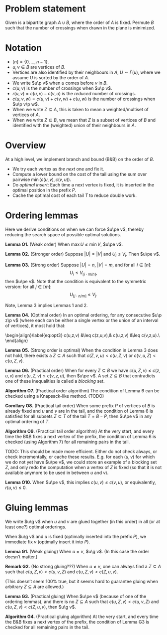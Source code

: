$$
\renewcommand{\p}{\prec}
\renewcommand{\pe}{\preceq}
\renewcommand{\g}{\cdot}
$$


# Problem statement

Given is a bipartite graph $A\cup B$, where the order of $A$ is fixed.
Permute $B$ such that the number of crossings when drawn in the plane is minimized.


# Notation

-   $[n] = \{0, \dots, n-1\}$.
-   $u,v\in B$ are vertices of $B$.
-   Vertices are also identified by their neighbours in $A$, $U\sim \Gamma(u)$,
    where we assume $U$ is sorted by the order of $A$.
-   We write $u\p v$ when $u$ comes before $v$ in $B$.
-   $c(u,v)$ is the number of crossings when $u\p v$.
-   $r(u,v) = c(u,v)-c(v,u)$ is the *reduced* number of crossings.
-   $c(u,v,w) = c(u,v) + c(v,w) + c(u,w)$ is the number of crossings when $u\p v\p w$.
-   When we write $Z\subseteq A$, this is taken to mean a weighted/multiset of
    vertices of $A$.
-   When we write $Z\subseteq B$, we mean that $Z$ is a subset of vertices of $B$
    and identified with the (weighted) union of their neighbours in $A$.


# Overview

At a high level, we implement branch and bound (B&B) on the order of $B$.

-   We try each vertex as *the next* one and fix it.
-   Compute a lower bound on the cost of the tail using the sum over pairwise $\min(c(u,v),c(v,u))$.
-   Do *optimal insert*: Each time a next vertex is fixed, it is inserted in the optimal
    position in the prefix $P$.
-   Cache the optimal cost of each tail $T$ to reduce double work.


# Ordering lemmas

Here we derive conditions on when we can force $u\pe v$, thereby reducing the
search space of possible optimal solutions.

**Lemma O1.** (Weak order)
When $\max U \leq \min V$, $u\pe v$.

**Lemma O2.** (Stronger order)
Suppose $|U| = |V|$ and $U_i \leq V_i$. Then $u\pe v$.

**Lemma O3.** (Strong order)
Suppose $|U| = n$, $|V| = m$, and for all $i\in [n]$:
$$
U_i \leq V_{\lfloor i\cdot m/n \rfloor},
$$
then $u\pe v$.
Note that the condition is equivalent to the symmetric version: for all $j\in [m]$:
$$
U_{\lceil j\cdot n/m \rceil} \leq V_j.
$$

Note, Lemma 3 implies Lemmas 1 and 2.

**Lemma O4.** (Optimal order)
In an optimal ordering, for any consecutive $u\p z\p v$ (where each can be either a single
vertex or the union of an interval of vertices), it most hold that:

\begin{align}\label{eq:opt3}
c(u,z,v) &\leq c(z,u,v),&
c(u,z,v) &\leq c(v,z,u).\\
\end{align}

**Lemma O5.** (Strong order is optimal)
When the condition in Lemma 3 does not hold, there exists a $Z\subseteq A$ such
that $c(Z,v,u) < c(u,Z,v)$ or $c(v,u,Z) < c(u,Z,v)$.

**Lemma O6.** (Practical order)
When for every $Z\subseteq B$ we have $c(u,Z,v) \leq c(z,u,v)$ and $c(u,Z,v) \leq c(v,z,u)$,
then $u\pe v$.
A set $Z\subseteq B$ that contradicts one of these inequalities is called a *blocking* set.

**Algorithm O7.** (Practical order algorithm) The condition of Lemma 6 can be checked
using a Knapsack-like method. (TODO)

**Corollary O8.** (Practical tail order)
When some prefix $P$ of vertices of $B$ is already fixed and $u$ and $v$ are in the
tail, and the condition of Lemma 6 is satisfied for all subsets $Z\subseteq T$
of the tail $T = B-P$, then $u\pe v$ in any optimal ordering of $T$.

**Algorithm O9.** (Practical tail order algorithm)
At the very start, and every time the B&B fixes a next vertex of the prefix, the condition of Lemma 6
is checked (using Algorithm 7) for all remaining pairs in the tail.

TODO: This should be made more efficient. Either do not check always, or check
incrementally, or cache these results. E.g. for each $(u,v)$ for which we do not
yet have $u\pe v$, we could store an example of a blocking set $Z$, and only
redo the computation when a vertex of $Z$ is fixed (so that it is not available
anymore to be used in between $u$ and $v$).

**Lemma O10.**
When $u\pe v$, this implies $c(u,v) \leq c(v,u)$, or equivalently, $r(u,v) \leq 0$.


# Gluing lemmas

We write $u\g v$ when $u$ and $v$ are glued together (in this order) in all (or
at least one?) optimal orderings.

When $u\g v$ and $u$ is fixed (optimally inserted into the prefix $P$), we
immediate fix $v$ (optimally insert it into $P$).

**Lemma G1.** (Weak gluing)
When $u=v$, $u\g v$.
(In this case the order doesn&rsquo;t matter.)

**Remark G2.** (No strong gluing???)
When $u\neq v$, one can always find a
$Z\subseteq A$ such that $c(u,Z,v) < c(u,v,Z)$ and $c(u,Z,v) < c(Z,u,v)$.

(This doesn&rsquo;t seem 100% true, but it seems hard to guarantee
gluing when arbitrary $Z\subseteq A$ are allowed.)

**Lemma G3.** (Practical gluing)
When $u\pe v$ (because of one of the ordering lemmas), and there is no
$Z\subseteq A$ such that $c(u,Z,v) < c(u,v,Z)$ and $c(u,Z,v) < c(Z,u,v)$,
then $u\g v$.

**Algorithm G4.** (Practical gluing algorithm)
At the very start, and every time the B&B fixes a next vertex of the prefix, the
condition of Lemma G3 is checked for all remaining pairs in the tail.


